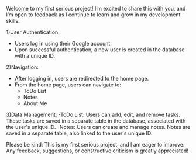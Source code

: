 Welcome to my first serious project! I’m excited to share this with you, and I’m open to feedback as I continue to learn and grow in my development skills.

1)User Authentication:
  - Users log in using their Google account.
  - Upon successful authentication, a new user is created in the database with a unique ID.

2)Navigation:
  - After logging in, users are redirected to the home page.
  - From the home page, users can navigate to:
    - ToDo List
    - Notes
    - About Me

3)Data Management:
  -ToDo List: Users can add, edit, and remove tasks. These tasks are saved in a separate table in the database, associated with the user's unique ID.
  -Notes: Users can create and manage notes. Notes are saved in a separate table, also linked to the user's unique ID.

Please be kind:
This is my first serious project, and I am eager to improve. Any feedback, suggestions, or constructive criticism is greatly appreciated!
